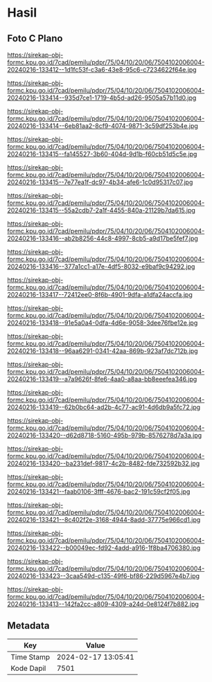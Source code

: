 # Hasil

## Foto C Plano

https://sirekap-obj-formc.kpu.go.id/7cad/pemilu/pdpr/75/04/10/20/06/7504102006004-20240216-133412--1d1fc53f-c3a6-43e8-95c6-c7234622f64e.jpg

https://sirekap-obj-formc.kpu.go.id/7cad/pemilu/pdpr/75/04/10/20/06/7504102006004-20240216-133414--935d7ce1-1719-4b5d-ad26-9505a57b11d0.jpg

https://sirekap-obj-formc.kpu.go.id/7cad/pemilu/pdpr/75/04/10/20/06/7504102006004-20240216-133414--6eb81aa2-8cf9-4074-9871-3c59df253b4e.jpg

https://sirekap-obj-formc.kpu.go.id/7cad/pemilu/pdpr/75/04/10/20/06/7504102006004-20240216-133415--fa145527-3b60-404d-9d1b-f60cb51d5c5e.jpg

https://sirekap-obj-formc.kpu.go.id/7cad/pemilu/pdpr/75/04/10/20/06/7504102006004-20240216-133415--7e77ea1f-dc97-4b34-afe6-1c0d95317c07.jpg

https://sirekap-obj-formc.kpu.go.id/7cad/pemilu/pdpr/75/04/10/20/06/7504102006004-20240216-133415--55a2cdb7-2a1f-4455-840a-21129b7da615.jpg

https://sirekap-obj-formc.kpu.go.id/7cad/pemilu/pdpr/75/04/10/20/06/7504102006004-20240216-133416--ab2b8256-44c8-4997-8cb5-a9d17be5fef7.jpg

https://sirekap-obj-formc.kpu.go.id/7cad/pemilu/pdpr/75/04/10/20/06/7504102006004-20240216-133416--377a1cc1-a17e-4df5-8032-e9baf9c94292.jpg

https://sirekap-obj-formc.kpu.go.id/7cad/pemilu/pdpr/75/04/10/20/06/7504102006004-20240216-133417--72412ee0-8f6b-4901-9dfa-a1dfa24accfa.jpg

https://sirekap-obj-formc.kpu.go.id/7cad/pemilu/pdpr/75/04/10/20/06/7504102006004-20240216-133418--91e5a0a4-0dfa-4d6e-9058-3dee76fbe12e.jpg

https://sirekap-obj-formc.kpu.go.id/7cad/pemilu/pdpr/75/04/10/20/06/7504102006004-20240216-133418--96aa6291-0341-42aa-869b-923af7dc712b.jpg

https://sirekap-obj-formc.kpu.go.id/7cad/pemilu/pdpr/75/04/10/20/06/7504102006004-20240216-133419--a7a9626f-8fe6-4aa0-a8aa-bb8eeefea346.jpg

https://sirekap-obj-formc.kpu.go.id/7cad/pemilu/pdpr/75/04/10/20/06/7504102006004-20240216-133419--62b0bc64-ad2b-4c77-ac91-4d6db9a5fc72.jpg

https://sirekap-obj-formc.kpu.go.id/7cad/pemilu/pdpr/75/04/10/20/06/7504102006004-20240216-133420--d62d8718-5160-495b-979b-8576278d7a3a.jpg

https://sirekap-obj-formc.kpu.go.id/7cad/pemilu/pdpr/75/04/10/20/06/7504102006004-20240216-133420--ba231def-9817-4c2b-8482-fde732592b32.jpg

https://sirekap-obj-formc.kpu.go.id/7cad/pemilu/pdpr/75/04/10/20/06/7504102006004-20240216-133421--faab0106-3fff-4676-bac2-191c59cf2f05.jpg

https://sirekap-obj-formc.kpu.go.id/7cad/pemilu/pdpr/75/04/10/20/06/7504102006004-20240216-133421--8c402f2e-3168-4944-8add-37775e966cd1.jpg

https://sirekap-obj-formc.kpu.go.id/7cad/pemilu/pdpr/75/04/10/20/06/7504102006004-20240216-133422--b00049ec-fd92-4add-a916-1f8ba4706380.jpg

https://sirekap-obj-formc.kpu.go.id/7cad/pemilu/pdpr/75/04/10/20/06/7504102006004-20240216-133423--3caa549d-c135-49f6-bf86-229d5967e4b7.jpg

https://sirekap-obj-formc.kpu.go.id/7cad/pemilu/pdpr/75/04/10/20/06/7504102006004-20240216-133413--142fa2cc-a809-4309-a24d-0e8124f7b882.jpg


## Metadata

| Key        | Value               |
| ---------- | ------------------- |
| Time Stamp | 2024-02-17 13:05:41 |
| Kode Dapil | 7501                |



